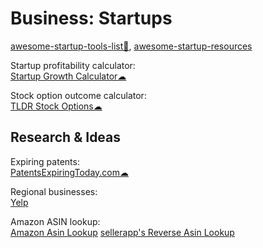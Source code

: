 # Business: Startups

[awesome-startup-tools-list💩](https://github.com/Ibexoft/awesome-startup-tools-list),
[awesome-startup-resources](https://github.com/ahmadnassri/awesome-startup-resources)

Startup profitability calculator:  
[Startup Growth Calculator☁](http://growth.tlb.org/#)

Stock option outcome calculator:  
[TLDR Stock Options☁](https://tldroptions.io/)

## Research & Ideas

Expiring patents:  
[PatentsExpiringToday.com☁](https://patentsexpiringtoday.com/)

Regional businesses:  
[Yelp](https://www.yelp.com/)

Amazon ASIN lookup:  
[Amazon Asin Lookup](https://amazon-asin.com/)
[sellerapp's Reverse Asin Lookup](https://www.sellerapp.com/amazon-reverse-asin.html)
